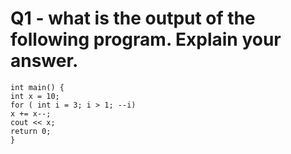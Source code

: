 # Q1 - what is the output of the following program. Explain your answer. 
```
int main() {
int x = 10;
for ( int i = 3; i > 1; --i)
x += x--;
cout << x;
return 0;
}
```
